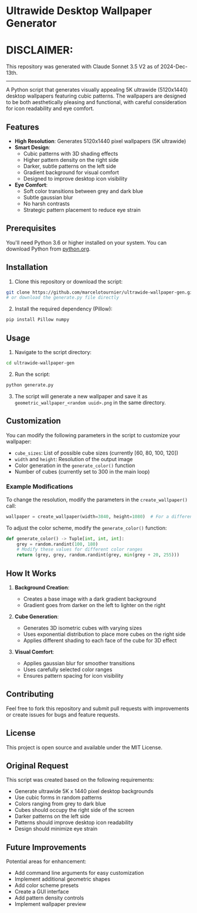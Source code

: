 # Ultrawide Desktop Wallpaper Generator

# DISCLAIMER:

This repository was generated with Claude Sonnet 3.5 V2 as of 2024-Dec-13th.

---

A Python script that generates visually appealing 5K ultrawide (5120x1440) desktop wallpapers featuring cubic patterns. The wallpapers are designed to be both aesthetically pleasing and functional, with careful consideration for icon readability and eye comfort.

## Features

- **High Resolution**: Generates 5120x1440 pixel wallpapers (5K ultrawide)
- **Smart Design**:
  - Cubic patterns with 3D shading effects
  - Higher pattern density on the right side
  - Darker, subtle patterns on the left side
  - Gradient background for visual comfort
  - Designed to improve desktop icon visibility
- **Eye Comfort**:
  - Soft color transitions between grey and dark blue
  - Subtle gaussian blur
  - No harsh contrasts
  - Strategic pattern placement to reduce eye strain

## Prerequisites

You'll need Python 3.6 or higher installed on your system. You can download Python from [python.org](https://python.org).

## Installation

1. Clone this repository or download the script:
```bash
git clone https://github.com/marcelotournier/ultrawide-wallpaper-gen.git
# or download the generate.py file directly
```

2. Install the required dependency (Pillow):
```bash
pip install Pillow numpy
```

## Usage

1. Navigate to the script directory:
```bash
cd ultrawide-wallpaper-gen
```

2. Run the script:
```bash
python generate.py
```

3. The script will generate a new wallpaper and save it as `geometric_wallpaper_<random uuid>.png` in the same directory.

## Customization

You can modify the following parameters in the script to customize your wallpaper:

- `cube_sizes`: List of possible cube sizes (currently [60, 80, 100, 120])
- `width` and `height`: Resolution of the output image
- Color generation in the `generate_color()` function
- Number of cubes (currently set to 300 in the main loop)

### Example Modifications

To change the resolution, modify the parameters in the `create_wallpaper()` call:
```python
wallpaper = create_wallpaper(width=3840, height=1080)  # For a different resolution
```

To adjust the color scheme, modify the `generate_color()` function:
```python
def generate_color() -> Tuple[int, int, int]:
    grey = random.randint(100, 180)
    # Modify these values for different color ranges
    return (grey, grey, random.randint(grey, min(grey + 20, 255)))
```

## How It Works

1. **Background Creation**:
   - Creates a base image with a dark gradient background
   - Gradient goes from darker on the left to lighter on the right

2. **Cube Generation**:
   - Generates 3D isometric cubes with varying sizes
   - Uses exponential distribution to place more cubes on the right side
   - Applies different shading to each face of the cube for 3D effect

3. **Visual Comfort**:
   - Applies gaussian blur for smoother transitions
   - Uses carefully selected color ranges
   - Ensures pattern spacing for icon visibility

## Contributing

Feel free to fork this repository and submit pull requests with improvements or create issues for bugs and feature requests.

## License

This project is open source and available under the MIT License.

## Original Request

This script was created based on the following requirements:
- Generate ultrawide 5K x 1440 pixel desktop backgrounds
- Use cubic forms in random patterns
- Colors ranging from grey to dark blue
- Cubes should occupy the right side of the screen
- Darker patterns on the left side
- Patterns should improve desktop icon readability
- Design should minimize eye strain

## Future Improvements

Potential areas for enhancement:
- Add command line arguments for easy customization
- Implement additional geometric shapes
- Add color scheme presets
- Create a GUI interface
- Add pattern density controls
- Implement wallpaper preview
